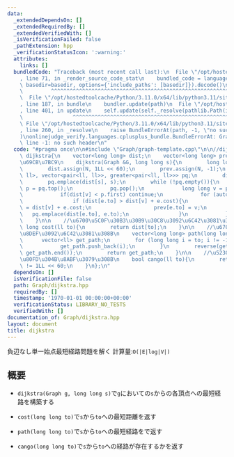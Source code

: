 ```yaml
---
data:
  _extendedDependsOn: []
  _extendedRequiredBy: []
  _extendedVerifiedWith: []
  _isVerificationFailed: false
  _pathExtension: hpp
  _verificationStatusIcon: ':warning:'
  attributes:
    links: []
  bundledCode: "Traceback (most recent call last):\n  File \"/opt/hostedtoolcache/Python/3.11.0/x64/lib/python3.11/site-packages/onlinejudge_verify/documentation/build.py\"\
    , line 71, in _render_source_code_stat\n    bundled_code = language.bundle(stat.path,\
    \ basedir=basedir, options={'include_paths': [basedir]}).decode()\n          \
    \         ^^^^^^^^^^^^^^^^^^^^^^^^^^^^^^^^^^^^^^^^^^^^^^^^^^^^^^^^^^^^^^^^^^^^^^^^^^^^^^^^^\n\
    \  File \"/opt/hostedtoolcache/Python/3.11.0/x64/lib/python3.11/site-packages/onlinejudge_verify/languages/cplusplus.py\"\
    , line 187, in bundle\n    bundler.update(path)\n  File \"/opt/hostedtoolcache/Python/3.11.0/x64/lib/python3.11/site-packages/onlinejudge_verify/languages/cplusplus_bundle.py\"\
    , line 401, in update\n    self.update(self._resolve(pathlib.Path(included), included_from=path))\n\
    \                ^^^^^^^^^^^^^^^^^^^^^^^^^^^^^^^^^^^^^^^^^^^^^^^^^^^^^^^^^\n \
    \ File \"/opt/hostedtoolcache/Python/3.11.0/x64/lib/python3.11/site-packages/onlinejudge_verify/languages/cplusplus_bundle.py\"\
    , line 260, in _resolve\n    raise BundleErrorAt(path, -1, \"no such header\"\
    )\nonlinejudge_verify.languages.cplusplus_bundle.BundleErrorAt: Graph/graph-template.cpp:\
    \ line -1: no such header\n"
  code: "#pragma once\n\n#include \"Graph/graph-template.cpp\"\n\n//dijkstra\nstruct\
    \ dijkstra{\n    vector<long long> dist;\n    vector<long long> prev;\n\n    //dijkstra\u3092\
    \u69CB\u7BC9\n    dijkstra(Graph &G, long long s){\n        long long N = G.size();\n\
    \        dist.assign(N, 1LL << 60);\n        prev.assign(N, -1);\n        priority_queue<pair<ll,\
    \ ll>, vector<pair<ll, ll>>, greater<pair<ll, ll>>> pq;\n        dist[s] = 0LL;\n\
    \        pq.emplace(dist[s], s);\n        while (!pq.empty()){\n            auto\
    \ p = pq.top();\n            pq.pop();\n            long long v = p.second;\n\
    \            if(dist[v] < p.first) continue;\n            for (auto &e : G[v]){\n\
    \                if (dist[e.to] > dist[v] + e.cost){\n                    dist[e.to]\
    \ = dist[v] + e.cost;\n                    prev[e.to] = v;\n                 \
    \   pq.emplace(dist[e.to], e.to);\n                }\n            }\n        }\n\
    \    }\n\n    //\u6700\u5C0F\u30B3\u30B9\u30C8\u3092\u6C42\u3081\u308B\n    long\
    \ long cost(ll to){\n        return dist[to];\n    }\n\n    //\u6700\u77ED\u7D4C\
    \u8DEF\u3092\u6C42\u3081\u308B\n    vector<long long> path(long long to){\n  \
    \      vector<ll> get_path;\n        for (long long i = to; i != -1; i = prev[i]){\n\
    \            get_path.push_back(i);\n        }\n        reverse(get_path.begin(),\
    \ get_path.end());\n        return get_path;\n    }\n\n    //\u5230\u9054\u53EF\
    \u80FD\u304B\u8ABF\u3079\u308B\n    bool cango(ll to){\n        return dist[to]\
    \ != 1LL << 60;\n    }\n};\n"
  dependsOn: []
  isVerificationFile: false
  path: Graph/dijkstra.hpp
  requiredBy: []
  timestamp: '1970-01-01 00:00:00+00:00'
  verificationStatus: LIBRARY_NO_TESTS
  verifiedWith: []
documentation_of: Graph/dijkstra.hpp
layout: document
title: dijkstra
---
```

負辺なし単一始点最短経路問題を解く
計算量:`O(|E|log|V|)`

## 概要

* `dijkstra(Graph g, long long s)`で`g`においての`s`からの各頂点への最短経路を構築する

* `cost(long long to)`で`s`から`to`への最短距離を返す

* `path(long long to)`で`s`から`to`への最短経路をで返す

* `cango(long long to)`で`s`から`to`への経路が存在するかを返す
